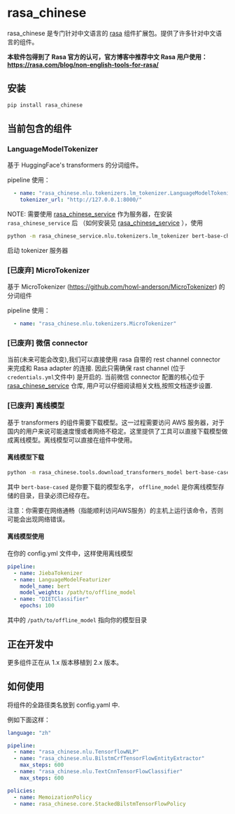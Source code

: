 # rasa_chinese

rasa_chinese 是专门针对中文语言的 [rasa](https://github.com/RasaHQ/rasa) 组件扩展包。提供了许多针对中文语言的组件。

**本软件包得到了 Rasa 官方的认可，官方博客中推荐中文 Rasa 用户使用： <https://rasa.com/blog/non-english-tools-for-rasa/>**

## 安装

```bash
pip install rasa_chinese
```

## 当前包含的组件

### LanguageModelTokenizer

基于 HuggingFace's transformers 的分词组件。

pipeline 使用：

```yaml
  - name: "rasa_chinese.nlu.tokenizers.lm_tokenizer.LanguageModelTokenizer"
    tokenizer_url: "http://127.0.0.1:8000/"
```

NOTE: 需要使用 [rasa_chinese_service](https://github.com/howl-anderson/rasa_chinese_service) 作为服务器，在安装 `rasa_chinese_service` 后 （如何安装见 [rasa_chinese_service](https://github.com/howl-anderson/rasa_chinese_service) ），使用

```bash
python -m rasa_chinese_service.nlu.tokenizers.lm_tokenizer bert-base-chinese
```

启动 tokenizer 服务器

### [已废弃] MicroTokenizer

基于 MicroTokenizer (https://github.com/howl-anderson/MicroTokenizer) 的分词组件

pipeline 使用：

```yaml
  - name: "rasa_chinese.nlu.tokenizers.MicroTokenizer"
```

### [已废弃] 微信 connector

当前(未来可能会改变),我们可以直接使用 rasa 自带的 rest channel connector 来完成和 Rasa adapter 的连接. 因此只需确保 rast channel (位于`credentials.yml`文件中) 是开启的.
当前微信 connector 配置的核心位于 [rasa_chinese_service](https://github.com/howl-anderson/rasa_chinese_service) 仓库, 用户可以仔细阅读相关文档,按照文档逐步设置. 

### [已废弃] 离线模型

基于 transformers 的组件需要下载模型。这一过程需要访问 AWS 服务器，对于国内的用户来说可能速度慢或者网络不稳定。这里提供了工具可以直接下载模型做成离线模型。离线模型可以直接在组件中使用。

#### 离线模型下载

```bash
python -m rasa_chinese.tools.download_transformers_model bert-base-cased offline_model
```

其中 `bert-base-cased` 是你要下载的模型名字， `offline_model` 是你离线模型存储的目录，目录必须已经存在。

注意：你需要在网络通畅（指能顺利访问AWS服务）的主机上运行该命令，否则可能会出现网络错误。

#### 离线模型使用

在你的 config.yml 文件中，这样使用离线模型

```yaml
pipeline:
  - name: JiebaTokenizer
  - name: LanguageModelFeaturizer
    model_name: bert
    model_weights: /path/to/offline_model
  - name: "DIETClassifier"
    epochs: 100
```

其中的 `/path/to/offline_model` 指向你的模型目录

## 正在开发中

更多组件正在从 1.x 版本移植到 2.x 版本。

## 如何使用

将组件的全路径类名放到 config.yaml 中.

例如下面这样：

```yaml
language: "zh"

pipeline:
  - name: "rasa_chinese.nlu.TensorflowNLP"
  - name: "rasa_chinese.nlu.BilstmCrfTensorFlowEntityExtractor"
    max_steps: 600
  - name: "rasa_chinese.nlu.TextCnnTensorFlowClassifier"
    max_steps: 600

policies:
  - name: MemoizationPolicy
  - name: rasa_chinese.core.StackedBilstmTensorFlowPolicy
```
